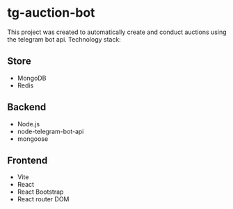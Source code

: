 # tg-auction-bot

This project was created to automatically create and conduct auctions using the telegram bot api. 
Technology stack:
## Store
* MongoDB
* Redis
## Backend
* Node.js
* node-telegram-bot-api
* mongoose
## Frontend
* Vite
* React
* React Bootstrap
* React router DOM
